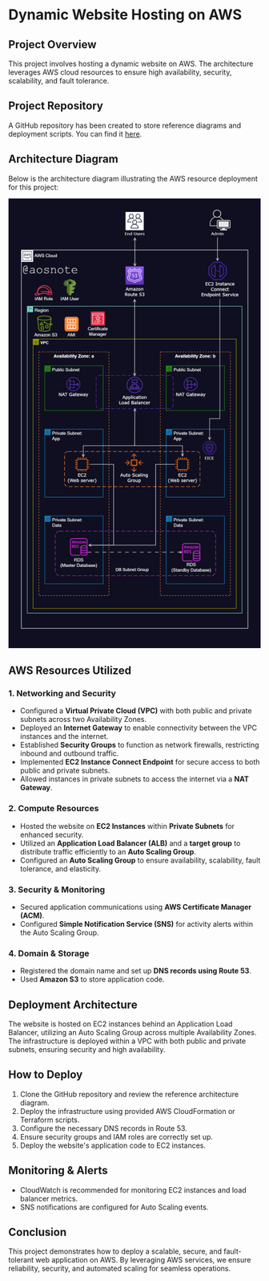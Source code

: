 # Dynamic Website Hosting on AWS

## Project Overview
This project involves hosting a dynamic website on AWS. The architecture leverages AWS cloud resources to ensure high availability, security, scalability, and fault tolerance.

## Project Repository
A GitHub repository has been created to store reference diagrams and deployment scripts. You can find it [here](#).

## Architecture Diagram
Below is the architecture diagram illustrating the AWS resource deployment for this project:

![AWS Architecture](Dynamic_Web_App_on_AWS.png)

## AWS Resources Utilized
### 1. Networking and Security
- Configured a **Virtual Private Cloud (VPC)** with both public and private subnets across two Availability Zones.
- Deployed an **Internet Gateway** to enable connectivity between the VPC instances and the internet.
- Established **Security Groups** to function as network firewalls, restricting inbound and outbound traffic.
- Implemented **EC2 Instance Connect Endpoint** for secure access to both public and private subnets.
- Allowed instances in private subnets to access the internet via a **NAT Gateway**.

### 2. Compute Resources
- Hosted the website on **EC2 Instances** within **Private Subnets** for enhanced security.
- Utilized an **Application Load Balancer (ALB)** and a **target group** to distribute traffic efficiently to an **Auto Scaling Group**.
- Configured an **Auto Scaling Group** to ensure availability, scalability, fault tolerance, and elasticity.

### 3. Security & Monitoring
- Secured application communications using **AWS Certificate Manager (ACM)**.
- Configured **Simple Notification Service (SNS)** for activity alerts within the Auto Scaling Group.

### 4. Domain & Storage
- Registered the domain name and set up **DNS records using Route 53**.
- Used **Amazon S3** to store application code.

## Deployment Architecture
The website is hosted on EC2 instances behind an Application Load Balancer, utilizing an Auto Scaling Group across multiple Availability Zones. The infrastructure is deployed within a VPC with both public and private subnets, ensuring security and high availability. 

## How to Deploy
1. Clone the GitHub repository and review the reference architecture diagram.
2. Deploy the infrastructure using provided AWS CloudFormation or Terraform scripts.
3. Configure the necessary DNS records in Route 53.
4. Ensure security groups and IAM roles are correctly set up.
5. Deploy the website's application code to EC2 instances.

## Monitoring & Alerts
- CloudWatch is recommended for monitoring EC2 instances and load balancer metrics.
- SNS notifications are configured for Auto Scaling events.

## Conclusion
This project demonstrates how to deploy a scalable, secure, and fault-tolerant web application on AWS. By leveraging AWS services, we ensure reliability, security, and automated scaling for seamless operations.



